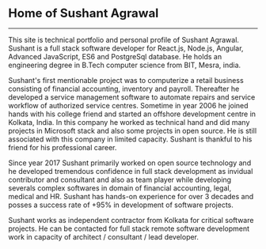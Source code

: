 # Home of Sushant Agrawal
---

This site is technical portfolio and personal profile of Sushant Agrawal. Sushant is a full stack software developer for React.js, Node.js, Angular, Advanced JavaScript, ES6 and PostgreSql database. He holds an engineering degree in B.Tech computer science from BIT, Mesra, india.

Sushant's first mentionable project was to computerize a retail business consisting of financial accounting, inventory and payroll. Thereafter he developed a service management software to automate repairs and service workflow of authorized service centres. Sometime in year 2006 he joined hands with his college friend and started an offshore development centre in Kolkata, India. In this company he worked as technical hand and did many projects in Microsoft stack and also some projects in open source. He is still associated with this company in limited capacity. Sushant is thankful to his friend for his professional career.

Since year 2017 Sushant primarily worked on open source technology and he developed tremendous confidence in full stack development as invidual contributor and consultant and also as team player while developing severals complex softwares in domain of financial accounting, legal, medical and HR. Sushant has hands-on experience for over 3 decades and posses a success rate of +95% in development of software projects.

Sushant works as independent contractor from Kolkata for critical software projects. He can be contacted for full stack remote software development work in capacity of architect / consultant / lead developer.

<style>
    h1 {
        font-size: 1.5rem;
    }
</style>